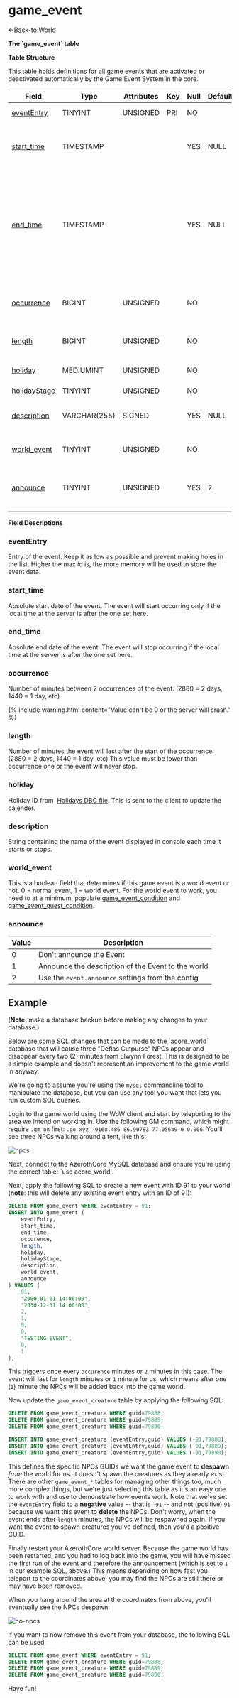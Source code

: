 # game_event

[<-Back-to:World](database-world)

**The \`game_event\` table**

**Table Structure**

This table holds definitions for all game events that are activated or deactivated automatically by the Game Event System in the core.

| Field                        | Type         | Attributes | Key | Null | Default | Extra  | Comment                                                                                                                              |
| ---------------------------- | ------------ | ---------- | --- | ---- | ------- | ------ | ------------------------------------------------------------------------------------------------------------------------------------ |
| [eventEntry](#evententry)    | TINYINT      | UNSIGNED   | PRI | NO   |         | Unique | Entry of the game event                                                                                                              |
| [start_time](#starttime)     | TIMESTAMP    |            |     | YES  | NULL    |        | Absolute start date, the event will never start before                                                                               |
| [end_time](#endtime)         | TIMESTAMP    |            |     | YES  | NULL    |        | Absolute end date, the event will never start after; if NULL it will be implicitly set to 2 years in the future on each server start |
| [occurrence](#occurrence)    | BIGINT       | UNSIGNED   |     | NO   |         |        | Delay in minutes between occurrences of the event                                                                                    |
| [length](#length)            | BIGINT       | UNSIGNED   |     | NO   |         |        | Length in minutes of the event                                                                                                       |
| [holiday](#holiday)          | MEDIUMINT    | UNSIGNED   |     | NO   |         |        | Client side holiday id (from dbc)                                                                                                    |
| [holidayStage](holidaystage) | TINYINT      | UNSIGNED   |     | NO   |         |        |                                                                                                                                      |
| [description](#description)  | VARCHAR(255) | SIGNED     |     | YES  | NULL    |        | Description of the event displayed in console                                                                                        |
| [world_event](#worldevent)   | TINYINT      | UNSIGNED   |     | NO   |         |        | 0 if normal event, 1 if world event                                                                                                  |
| [announce](#announce)        | TINYINT      | UNSIGNED   |     | YES  | 2       |        | 0 dont announce, 1 announce, 2 value from config                                                                                     |

**Field Descriptions**

### eventEntry

Entry of the event. Keep it as low as possible and prevent making holes in the list. Higher the max id is, the more memory will be used to store the event data.

### start_time

Absolute start date of the event. The event will start occurring only if the local time at the server is after the one set here.

### end_time

Absolute end date of the event. The event will stop occurring if the local time at the server is after the one set here.

### occurrence

Number of minutes between 2 occurrences of the event. (2880 = 2 days, 1440 = 1 day, etc)

{% include warning.html content="Value can't be 0 or the server will crash." %}

### length

Number of minutes the event will last after the start of the occurrence. (2880 = 2 days, 1440 = 1 day, etc)
This value must be lower than occurrence one or the event will never stop.


### holiday

Holiday ID from  [Holidays DBC file](holidays). This is sent to the client to update the calender.

### description

String containing the name of the event displayed in console each time it starts or stops.

### world_event

This is a boolean field that determines if this game event is a world event or not. 0 = normal event, 1 = world event. For the world event to work, you need to at a minimum, populate [game_event_condition](game_event_condition) and [game_event_quest_condition](game_event_quest_condition).

### announce

| Value | Description                                        |
| ----- | -------------------------------------------------- |
| 0     | Don't announce the Event                           |
| 1     | Announce the description of the Event to the world |
| 2     | Use the `event.announce` settings from the config  |

## Example

(**Note:** make a database backup before making any changes to your database.)

Below are some SQL changes that can be made to the \`acore_world\` database that will cause three "Defias Cutpurse" NPCs appear and disappear every two (2) minutes from Elwynn Forest. This is designed to be a simple example and doesn't represent an improvement to the game world in anyway.

We're going to assume you're using the `mysql` commandline tool to manipulate the database, but you can use any tool you want that lets you run custom SQL queries.

Login to the game world using the WoW client and start by teleporting to the area we intend on working in. Use the following GM command, which might require `.gm on` first: `.go xyz -9168.486 86.90783 77.05649 0 0.006`. You'll see three NPCs walking around a tent, like this:

![npcs](https://github.com/user-attachments/assets/d0ecbb52-dd0d-453c-824e-bd13f4f6a791)

Next, connect to the AzerothCore MySQL database and ensure you're using the correct table: \`use acore_world\`.

Next, apply the following SQL to create a new event with ID 91 to your world (**note**: this will delete any existing event entry with an ID of 91):

```sql
DELETE FROM game_event WHERE eventEntry = 91;
INSERT INTO game_event (
	eventEntry,
	start_time,
	end_time,
	occurence,
	length,
	holiday,
	holidayStage,
	description,
	world_event,
	announce
) VALUES (
	91,
	"2000-01-01 14:00:00",
	"2030-12-31 14:00:00",
	2,
	1,
	0,
	0,
	"TESTING EVENT",
	0,
	1
);
```

This triggers once every `occurence` minutes or `2` minutes in this case. The event will last for `length` minutes or `1` minute for us, which means after one (`1`) minute the NPCs will be added back into the game world.

Now update the `game_event_creature` table by applying the following SQL:

```sql
DELETE FROM game_event_creature WHERE guid=79888;
DELETE FROM game_event_creature WHERE guid=79889;
DELETE FROM game_event_creature WHERE guid=79890;

INSERT INTO game_event_creature (eventEntry,guid) VALUES (-91,79888);
INSERT INTO game_event_creature (eventEntry,guid) VALUES (-91,79889);
INSERT INTO game_event_creature (eventEntry,guid) VALUES (-91,79890);
```

This defines the specific NPCs GUIDs we want the game event to **despawn** _from_ the world for us. It doesn't spawn the creatures as they already exist. There are other `game_event_*` tables for managing other things too, much more complex things, but we're just selecting this table as it's an easy one to work with and use to demonstrate how events work. Note that we've set the `eventEntry` field to a **negative** value -- that is `-91` -- and not (positive) `91` because we want this event to **delete** the NPCs. Don't worry, when the event ends after `length` minutes, the NPCs will be respawned again. If you want the event to spawn creatures you've defined, then you'd a positive GUID.

Finally restart your AzerothCore world server. Because the game world has been restarted, and you had to log back into the game, you will have missed the first run of the event and therefore the announcement (which is set to `1` in our example SQL, above.) This means depending on how fast you teleport to the coordinates above, you may find the NPCs are still there or may have been removed.

When you hang around the area at the coordinates from above, you'll eventually see the NPCs despawn:

![no-npcs](https://github.com/user-attachments/assets/159cd3c5-3863-449f-a9a8-4f318fe7589c)

If you want to now remove this event from your database, the following SQL can be used:

```sql
DELETE FROM game_event WHERE eventEntry = 91;
DELETE FROM game_event_creature WHERE guid=79888;
DELETE FROM game_event_creature WHERE guid=79889;
DELETE FROM game_event_creature WHERE guid=79890;
```

Have fun!
